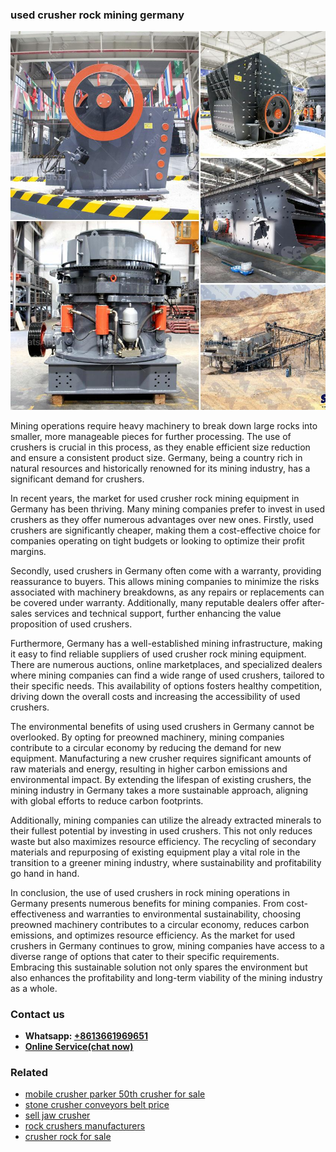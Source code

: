 <h3>used crusher rock mining germany</h3><img src='1704951327.jpg' alt=''><p>Mining operations require heavy machinery to break down large rocks into smaller, more manageable pieces for further processing. The use of crushers is crucial in this process, as they enable efficient size reduction and ensure a consistent product size. Germany, being a country rich in natural resources and historically renowned for its mining industry, has a significant demand for crushers.</p><p>In recent years, the market for used crusher rock mining equipment in Germany has been thriving. Many mining companies prefer to invest in used crushers as they offer numerous advantages over new ones. Firstly, used crushers are significantly cheaper, making them a cost-effective choice for companies operating on tight budgets or looking to optimize their profit margins.</p><p>Secondly, used crushers in Germany often come with a warranty, providing reassurance to buyers. This allows mining companies to minimize the risks associated with machinery breakdowns, as any repairs or replacements can be covered under warranty. Additionally, many reputable dealers offer after-sales services and technical support, further enhancing the value proposition of used crushers.</p><p>Furthermore, Germany has a well-established mining infrastructure, making it easy to find reliable suppliers of used crusher rock mining equipment. There are numerous auctions, online marketplaces, and specialized dealers where mining companies can find a wide range of used crushers, tailored to their specific needs. This availability of options fosters healthy competition, driving down the overall costs and increasing the accessibility of used crushers.</p><p>The environmental benefits of using used crushers in Germany cannot be overlooked. By opting for preowned machinery, mining companies contribute to a circular economy by reducing the demand for new equipment. Manufacturing a new crusher requires significant amounts of raw materials and energy, resulting in higher carbon emissions and environmental impact. By extending the lifespan of existing crushers, the mining industry in Germany takes a more sustainable approach, aligning with global efforts to reduce carbon footprints.</p><p>Additionally, mining companies can utilize the already extracted minerals to their fullest potential by investing in used crushers. This not only reduces waste but also maximizes resource efficiency. The recycling of secondary materials and repurposing of existing equipment play a vital role in the transition to a greener mining industry, where sustainability and profitability go hand in hand.</p><p>In conclusion, the use of used crushers in rock mining operations in Germany presents numerous benefits for mining companies. From cost-effectiveness and warranties to environmental sustainability, choosing preowned machinery contributes to a circular economy, reduces carbon emissions, and optimizes resource efficiency. As the market for used crushers in Germany continues to grow, mining companies have access to a diverse range of options that cater to their specific requirements. Embracing this sustainable solution not only spares the environment but also enhances the profitability and long-term viability of the mining industry as a whole.</p><h3>Contact us</h3><ul><li><strong>Whatsapp:&nbsp;<a href="https://wa.me/8613661969651">+8613661969651</a></strong></li><li><a href="https://swt.shibang-china.com/?git&amp;zhl&amp;used crusher rock mining germany"><strong>Online Service(chat now)</strong></a></li></ul><h3>Related</h3><ul><li><a href='mobile crusher parker 50th crusher for sale.md'>mobile crusher parker 50th crusher for sale</a></li><li><a href='stone crusher conveyors belt price.md'>stone crusher conveyors belt price</a></li><li><a href='sell jaw crusher.md'>sell jaw crusher</a></li><li><a href='rock crushers manufacturers.md'>rock crushers manufacturers</a></li><li><a href='crusher rock for sale.md'>crusher rock for sale</a></li></ul>